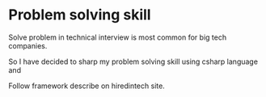 # Problem solving skill
Solve problem in technical interview is most common for big tech companies.

So I have decided to sharp my problem solving skill using csharp language and 

Follow framework describe on hiredintech site.

